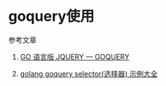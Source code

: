 # goquery使用

参考文章

1. [GO 语言版 JQUERY — GOQUERY](http://blog.studygolang.com/2015/04/go-jquery-goquery/)

2. [golang goquery selector(选择器) 示例大全](https://www.flysnow.org/2018/01/20/golang-goquery-examples-selector.html)

